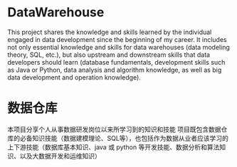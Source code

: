 # DataWarehouse
This project shares the knowledge and skills learned by the individual engaged in data development since the beginning of my career. It includes not only essential knowledge and skills for data warehouses (data modeling theory, SQL, etc.), but also upstream and downstream skills that data developers should learn (database fundamentals, development skills such as Java or Python, data analysis and algorithm knowledge, as well as big data development and operation knowledge).


# 数据仓库
本项目分享个人从事数据研发岗位以来所学习到的知识和技能
项目既包含数据仓库的必备知识技能（数据建模理论、SQL等），也包括作为数据从业者应该学习的上下游技能（数据库基本知识、java 或 python 等开发技能、数据分析和算法知识、以及大数据开发和运维知识）
